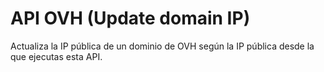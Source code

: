 # API OVH (Update domain IP)
Actualiza la IP pública de un dominio de OVH según la IP pública desde la que ejecutas esta API.
